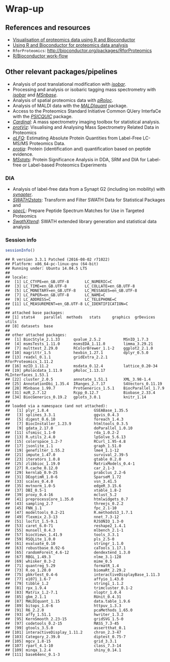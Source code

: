 # Wrap-up



## References and resources

* [Visualisation of proteomics data using R and Bioconductor](http://www.ncbi.nlm.nih.gov/pmc/articles/PMC4510819/)
* [Using R and Bioconductor for proteomics data analysis](http://arxiv.org/pdf/1305.6559v1.pdf)
* `RforProteomics`: http://bioconductor.org/packages/RforProteomics
* [R/Bioconductor work-flow](http://bioconductor.org/help/workflows/proteomics/)

## Other relevant packages/pipelines

- Analysis of post translational modification with *[isobar](http://bioconductor.org/packages/isobar)*.
- Processing and analysis or isobaric tagging mass spectrometry with
  *[isobar](http://bioconductor.org/packages/isobar)* and *[MSnbase](http://bioconductor.org/packages/MSnbase)*.
- Analysis of spatial proteomics data with *[pRoloc](http://bioconductor.org/packages/pRoloc)*.
- Analysis of MALDI data with the *[MALDIquant](http://bioconductor.org/packages/MALDIquant)* package.
- Access to the Proteomics Standard Initiative Common QUery InterfaCe
  with the *[PSICQUIC](http://bioconductor.org/packages/PSICQUIC)* package.
- *[Cardinal](http://bioconductor.org/packages/Cardinal)*: A mass spectrometry imaging toolbox for
  statistical analysis.
- *[protViz](http://cran.fhcrc.org/web/packages/protViz/index.html)*: Visualising and Analysing Mass Spectrometry
  Related Data in Proteomics
- *[aLFQ](http://cran.fhcrc.org/web/packages/aLFQ/index.html)*: Estimating Absolute Protein Quantities from
  Label-Free LC-MS/MS Proteomics Data.
- *[protiq](http://cran.fhcrc.org/web/packages/protiq/index.html)*: Protein (identification and) quantification
  based on peptide evidence.
- *[MSstats](http://bioconductor.org/packages/MSstats)*: Protein Significance Analysis in DDA, SRM
  and DIA for Label-free or Label-based Proteomics Experiments


### DIA

- Analysis of label-free data from a Synapt G2 (including ion
  mobility) with *[synapter](http://bioconductor.org/packages/synapter)*.
- *[SWATH2stats](http://bioconductor.org/packages/SWATH2stats)*: Transform and Filter SWATH Data for
  Statistical Packages and
- *[specL](http://bioconductor.org/packages/specL)*: Prepare Peptide Spectrum Matches for Use in
  Targeted Proteomics
- *[SwathXtend](http://bioconductor.org/packages/SwathXtend)*: SWATH extended library generation and
  statistical data analysis


### Session info


```r
sessionInfo()
```

```
## R version 3.3.1 Patched (2016-08-02 r71022)
## Platform: x86_64-pc-linux-gnu (64-bit)
## Running under: Ubuntu 14.04.5 LTS
## 
## locale:
##  [1] LC_CTYPE=en_GB.UTF-8       LC_NUMERIC=C              
##  [3] LC_TIME=en_GB.UTF-8        LC_COLLATE=en_GB.UTF-8    
##  [5] LC_MONETARY=en_GB.UTF-8    LC_MESSAGES=en_GB.UTF-8   
##  [7] LC_PAPER=en_GB.UTF-8       LC_NAME=C                 
##  [9] LC_ADDRESS=C               LC_TELEPHONE=C            
## [11] LC_MEASUREMENT=en_GB.UTF-8 LC_IDENTIFICATION=C       
## 
## attached base packages:
## [1] stats4    parallel  methods   stats     graphics  grDevices utils    
## [8] datasets  base     
## 
## other attached packages:
##  [1] BiocStyle_2.1.33      qvalue_2.5.2          MSnID_1.7.3          
##  [4] msmsTests_1.11.0      msmsEDA_1.11.0        limma_3.29.21        
##  [7] multtest_2.29.0       RColorBrewer_1.1-2    ggplot2_2.1.0        
## [10] magrittr_1.5          hexbin_1.27.1         dplyr_0.5.0          
## [13] readxl_0.1.1          gridExtra_2.2.1       RforProteomics_1.11.2
## [16] mzID_1.11.2           msdata_0.12.4         lattice_0.20-34      
## [19] pRolocdata_1.11.9     pRoloc_1.13.17        MLInterfaces_1.53.1  
## [22] cluster_2.0.5         annotate_1.51.1       XML_3.98-1.4         
## [25] AnnotationDbi_1.35.4  IRanges_2.7.17        S4Vectors_0.11.19    
## [28] MSnbase_1.99.7        ProtGenerics_1.5.1    BiocParallel_1.7.9   
## [31] mzR_2.7.12            Rcpp_0.12.7           Biobase_2.33.4       
## [34] BiocGenerics_0.19.2   gplots_3.0.1          knitr_1.14           
## 
## loaded via a namespace (and not attached):
##   [1] plyr_1.8.4                    GSEABase_1.35.5              
##   [3] splines_3.3.1                 ggvis_0.4.3                  
##   [5] digest_0.6.10                 foreach_1.4.3                
##   [7] BiocInstaller_1.23.9          htmltools_0.3.5              
##   [9] gdata_2.17.0                  doParallel_1.0.10            
##  [11] sfsmisc_1.1-0                 rda_1.0.2-2                  
##  [13] R.utils_2.4.0                 lpSolve_5.6.13               
##  [15] colorspace_1.2-7              RCurl_1.95-4.8               
##  [17] jsonlite_1.1                  graph_1.51.0                 
##  [19] genefilter_1.55.2             lme4_1.1-12                  
##  [21] impute_1.47.0                 survival_2.39-5              
##  [23] iterators_1.0.8               gtable_0.2.0                 
##  [25] zlibbioc_1.19.0               MatrixModels_0.4-1           
##  [27] R.cache_0.12.0                car_2.1-3                    
##  [29] kernlab_0.9-25                prabclus_2.2-6               
##  [31] DEoptimR_1.0-6                SparseM_1.72                 
##  [33] scales_0.4.0                  vsn_3.41.5                   
##  [35] mvtnorm_1.0-5                 edgeR_3.15.6                 
##  [37] DBI_0.5-1                     xtable_1.8-2                 
##  [39] proxy_0.4-16                  mclust_5.2                   
##  [41] preprocessCore_1.35.0         htmlwidgets_0.7              
##  [43] sampling_2.7                  threejs_0.2.2                
##  [45] FNN_1.1                       fpc_2.1-10                   
##  [47] modeltools_0.2-21             R.methodsS3_1.7.1            
##  [49] flexmix_2.3-13                nnet_7.3-12                  
##  [51] locfit_1.5-9.1                RJSONIO_1.3-0                
##  [53] caret_6.0-71                  reshape2_1.4.1               
##  [55] munsell_0.4.3                 mlbench_2.1-1                
##  [57] biocViews_1.41.9              tools_3.3.1                  
##  [59] RSQLite_1.0.0                 pls_2.5-0                    
##  [61] evaluate_0.10                 stringr_1.1.0                
##  [63] robustbase_0.92-6             caTools_1.17.1               
##  [65] randomForest_4.6-12           dendextend_1.3.0             
##  [67] RBGL_1.49.3                   nlme_3.1-128                 
##  [69] whisker_0.3-2                 mime_0.5                     
##  [71] quantreg_5.29                 formatR_1.4                  
##  [73] R.oo_1.20.0                   biomaRt_2.29.2               
##  [75] pbkrtest_0.4-6                interactiveDisplayBase_1.11.3
##  [77] e1071_1.6-7                   affyio_1.43.0                
##  [79] tibble_1.2                    stringi_1.1.2                
##  [81] rpx_1.9.4                     trimcluster_0.1-2            
##  [83] Matrix_1.2-7.1                nloptr_1.0.4                 
##  [85] gbm_2.1.1                     RUnit_0.4.31                 
##  [87] MALDIquant_1.15               data.table_1.9.6             
##  [89] bitops_1.0-6                  httpuv_1.3.3                 
##  [91] R6_2.2.0                      pcaMethods_1.65.0            
##  [93] affy_1.51.1                   hwriter_1.3.2                
##  [95] KernSmooth_2.23-15            gridSVG_1.5-0                
##  [97] codetools_0.2-15              MASS_7.3-45                  
##  [99] gtools_3.5.0                  assertthat_0.1               
## [101] interactiveDisplay_1.11.2     chron_2.3-47                 
## [103] Category_2.39.0               diptest_0.75-7               
## [105] mgcv_1.8-15                   grid_3.3.1                   
## [107] rpart_4.1-10                  class_7.3-14                 
## [109] minqa_1.2.4                   shiny_0.14.1                 
## [111] base64enc_0.1-3
```
